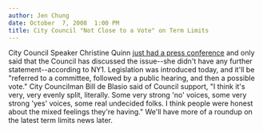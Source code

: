 ```yaml
---
author: Jen Chung
date: October  7, 2008  1:00 PM
title: City Council "Not Close to a Vote" on Term Limits
---
```


<p>City Council Speaker Christine Quinn <a href="https://web.archive.org/web/20110611054410/http://www.ny1.com/content/top_stories/86825/council-speaker-puts-off-term-limit-bill/Default.aspx">just had a press conference</a> and only said that the Council has discussed the issue--she didn&apos;t have any further statement--according to NY1.  Legislation was introduced today, and it&apos;ll be &quot;referred to a committee, followed by a public hearing, and then a possible vote.&quot;  City Councilman Bill de Blasio said of Council support, &quot;I think it&apos;s very, very evenly split, literally. Some very strong &apos;no&apos; voices, some very strong &apos;yes&apos; voices, some real undecided folks. I think people were honest about the mixed feelings they&apos;re having.&quot;  We&apos;ll have more of a roundup on the latest term limits news later.</p>
